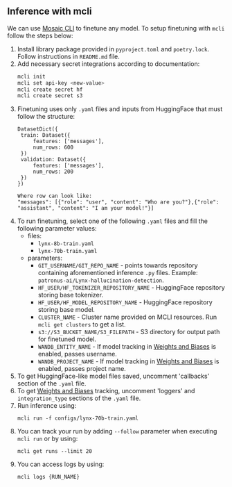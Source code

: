 ## Inference with mcli

We can use [Mosaic CLI](https://pypi.org/project/mosaicml-cli/) to finetune any model. To setup finetuning with `mcli` follow the steps below:

1. Install library package provided in `pyproject.toml` and `poetry.lock`. Follow instructions in `README.md` file.
2. Add necessary secret integrations according to documentation:
   ``` bash
   mcli init
   mcli set api-key <new-value>
   mcli create secret hf
   mcli create secret s3
   ```
3. Finetuning uses only `.yaml` files and inputs from HuggingFace that must follow the structure:
   ``` text
   DatasetDict({
    train: Dataset({
        features: ['messages'],
        num_rows: 600
    })
    validation: Dataset({
        features: ['messages'],
        num_rows: 200
    })
   })
   
   Where row can look like:
   "messages": [{"role": "user", "content": "Who are you?"},{"role": "assistant", "content": "I am your model!"}]
   ```
4. To run finetuning, select one of the following `.yaml` files and fill the following parameter values:
   - files:
     - `lynx-8b-train.yaml`
     - `lynx-70b-train.yaml`
   - parameters:
     - `GIT_USERNAME/GIT_REPO_NAME` - points towards repository containing aforementioned inference `.py` files. Example: `patronus-ai/Lynx-hallucination-detection`.
     - `HF_USER/HF_TOKENIZER_REPOSITORY_NAME` - HuggingFace repository storing base tokenizer.
     - `HF_USER/HF_MODEL_REPOSITORY_NAME` - HuggingFace repository storing base model.
     - `CLUSTER_NAME` - Cluster name provided on MCLI resources. Run `mcli get clusters` to get a list.
     - `s3://S3_BUCKET_NAME/S3_FILEPATH` - S3 directory for output path for finetuned model.
     - `WANDB_ENTITY_NAME` - If model tracking in [Weights and Biases](https://wandb.ai/) is enabled, passes username.
     - `WANDB_PROJECT_NAME` - If model tracking in [Weights and Biases](https://wandb.ai/) is enabled, passes project name.
5. To get HuggingFace-like model files saved, uncomment 'callbacks' section of the `.yaml` file.
6. To get [Weights and Biases](https://wandb.ai/) tracking, uncomment 'loggers' and `integration_type` sections of the `.yaml` file.
7. Run inference using:
   ```
   mcli run -f configs/lynx-70b-train.yaml
   ```
8. You can track your run by adding `--follow` parameter when executing `mcli run` or by using:
   ```
   mcli get runs --limit 20   
   ```
9. You can access logs by using:
   ```
   mcli logs {RUN_NAME}
   ```
   